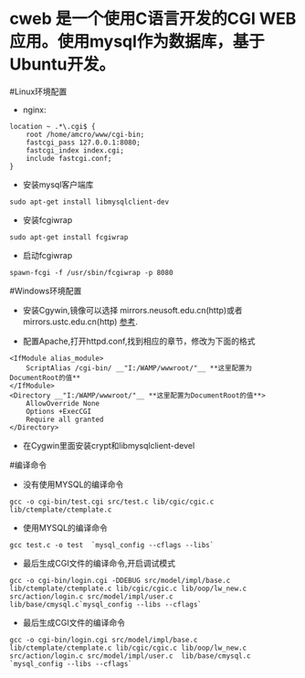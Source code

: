 # cweb 是一个使用C语言开发的CGI WEB应用。使用mysql作为数据库，基于Ubuntu开发。

#Linux环境配置
* nginx:
```
location ~ .*\.cgi$ {
    root /home/amcro/www/cgi-bin;
    fastcgi_pass 127.0.0.1:8080;
    fastcgi_index index.cgi;
    include fastcgi.conf;
}
```
* 安装mysql客户端库
```
sudo apt-get install libmysqlclient-dev
```
* 安装fcgiwrap
```
sudo apt-get install fcgiwrap
```
* 启动fcgiwrap
```
spawn-fcgi -f /usr/sbin/fcgiwrap -p 8080
```

#Windows环境配置
* 安装Cgywin,镜像可以选择 mirrors.neusoft.edu.cn(http)或者mirrors.ustc.edu.cn(http)
[参考](https://cygwin.com/mirrors.html).

* 配置Apache,打开httpd.conf,找到相应的章节，修改为下面的格式
```
<IfModule alias_module>
    ScriptAlias /cgi-bin/ __"I:/WAMP/wwwroot/"__ **这里配置为DocumentRoot的值**
</IfModule>
<Directory __"I:/WAMP/wwwroot/"__ **这里配置为DocumentRoot的值**>
    AllowOverride None
    Options +ExecCGI
    Require all granted
</Directory>
```
* 在Cygwin里面安装crypt和libmysqlclient-devel


#编译命令
* 没有使用MYSQL的编译命令
```
gcc -o cgi-bin/test.cgi src/test.c lib/cgic/cgic.c lib/ctemplate/ctemplate.c
```
* 使用MYSQL的编译命令
```
gcc test.c -o test  `mysql_config --cflags --libs`
```
* 最后生成CGI文件的编译命令,开启调试模式
```
gcc -o cgi-bin/login.cgi -DDEBUG src/model/impl/base.c lib/ctemplate/ctemplate.c lib/cgic/cgic.c lib/oop/lw_new.c src/action/login.c src/model/impl/user.c  lib/base/cmysql.c`mysql_config --libs --cflags`
```

* 最后生成CGI文件的编译命令
```
gcc -o cgi-bin/login.cgi src/model/impl/base.c lib/ctemplate/ctemplate.c lib/cgic/cgic.c lib/oop/lw_new.c src/action/login.c src/model/impl/user.c  lib/base/cmysql.c `mysql_config --libs --cflags`
```
